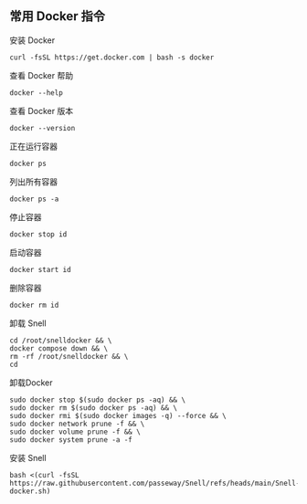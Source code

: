 ## 常用 Docker 指令

安装 Docker
```
curl -fsSL https://get.docker.com | bash -s docker
```
查看 Docker 帮助
```
docker --help
```
查看 Docker 版本
```
docker --version
```

正在运行容器
```
docker ps
```
列出所有容器
```
docker ps -a
```
停止容器
```
docker stop id
```
启动容器
```
docker start id
```
删除容器
```
docker rm id
```
卸载 Snell
```
cd /root/snelldocker && \
docker compose down && \
rm -rf /root/snelldocker && \
cd
```
卸载Docker
```
sudo docker stop $(sudo docker ps -aq) && \
sudo docker rm $(sudo docker ps -aq) && \
sudo docker rmi $(sudo docker images -q) --force && \
sudo docker network prune -f && \
sudo docker volume prune -f && \
sudo docker system prune -a -f
```
安装 Snell
```
bash <(curl -fsSL https://raw.githubusercontent.com/passeway/Snell/refs/heads/main/Snell-docker.sh)
```
